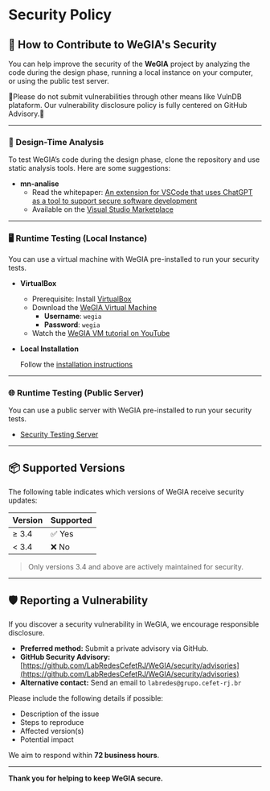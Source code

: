 # Security Policy

## 🔐 How to Contribute to WeGIA's Security

You can help improve the security of the **WeGIA** project by analyzing the code during the design phase, running a local instance on your computer, or using the public test server.

🚨Please do not submit vulnerabilities through other means like VulnDB plataform. Our vulnerability disclosure policy is fully centered on GitHub Advisory.🚨


---

### 🧠 Design-Time Analysis

To test WeGIA’s code during the design phase, clone the repository and use static analysis tools. Here are some suggestions:

- **mn-analise**
  - Read the whitepaper: [An extension for VSCode that uses ChatGPT as a tool to support secure software development](https://periodicos.univali.br/index.php/acotb/article/view/20376)
  - Available on the [Visual Studio Marketplace](https://marketplace.visualstudio.com/items/MustafaNeto.mn-analise/)

---

### 🖥️ Runtime Testing (Local Instance)

You can use a virtual machine with WeGIA pre-installed to run your security tests.

- **VirtualBox**
  - Prerequisite: Install [VirtualBox](https://www.virtualbox.org/wiki/Downloads)
  - Download the [WeGIA Virtual Machine](https://www.wegia.org/vm/)
    - **Username**: `wegia`  
    - **Password**: `wegia`
  - Watch the [WeGIA VM tutorial on YouTube](https://youtu.be/mGayZb2snqk)

- **Local Installation**

  Follow the [ installation instructions](https://github.com/LabRedesCefetRJ/WeGIA?tab=readme-ov-file#como-instalar)

---

### 🌐 Runtime Testing (Public Server)

You can use a public server with WeGIA pre-installed to run your security tests.

- [Security Testing Server](https://sec.wegia.org/)

---

## 📦 Supported Versions

The following table indicates which versions of WeGIA receive security updates:

| Version | Supported |
|---------|-----------|
| ≥ 3.4   | ✅ Yes     |
| < 3.4   | ❌ No      |

> Only versions 3.4 and above are actively maintained for security.

---

## 🛡️ Reporting a Vulnerability

If you discover a security vulnerability in WeGIA, we encourage responsible disclosure.

- **Preferred method:** Submit a private advisory via GitHub.
- **GitHub Security Advisory:** [https://github.com/LabRedesCefetRJ/WeGIA/security/advisories](https://github.com/LabRedesCefetRJ/WeGIA/security/advisories)
- **Alternative contact:** Send an email to `labredes@grupo.cefet-rj.br`

Please include the following details if possible:

- Description of the issue
- Steps to reproduce
- Affected version(s)
- Potential impact

We aim to respond within **72 business hours**.

---

**Thank you for helping to keep WeGIA secure.**
